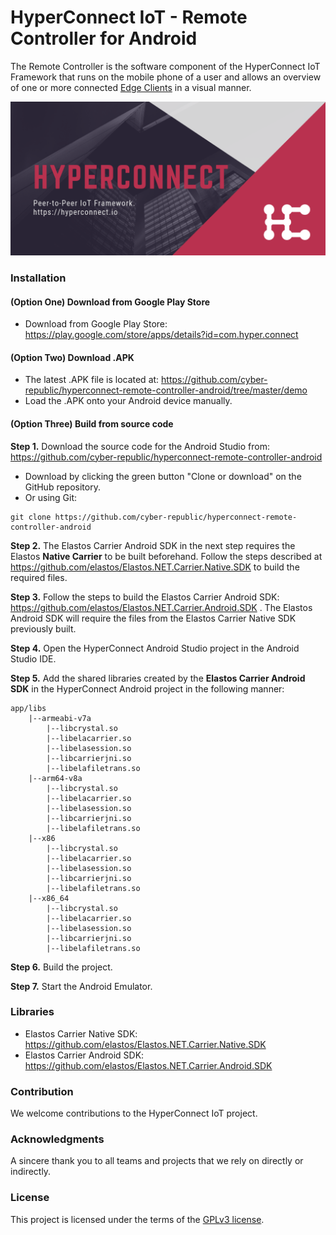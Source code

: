 # HyperConnect IoT - Remote Controller for Android

The Remote Controller is the software component of the HyperConnect IoT Framework that runs on the mobile phone of a user and allows an overview of one or more connected [Edge Clients](https://github.com/cyber-republic/hyperconnect-edge-client) in a visual manner.

![HyperConnect IoT](/images/hyperconnect-banner.png)

### Installation

#### (Option One) Download from Google Play Store
- Download from Google Play Store: https://play.google.com/store/apps/details?id=com.hyper.connect

#### (Option Two) Download .APK
- The latest .APK file is located at: https://github.com/cyber-republic/hyperconnect-remote-controller-android/tree/master/demo
- Load the .APK onto your Android device manually.

#### (Option Three) Build from source code
**Step 1.** Download the source code for the Android Studio from: https://github.com/cyber-republic/hyperconnect-remote-controller-android

- Download by clicking the green button "Clone or download" on the GitHub repository.
- Or using Git:
```
git clone https://github.com/cyber-republic/hyperconnect-remote-controller-android
```

**Step 2.** The Elastos Carrier Android SDK in the next step requires the Elastos **Native Carrier** to be built beforehand. Follow the steps described at https://github.com/elastos/Elastos.NET.Carrier.Native.SDK to build the required files.

**Step 3.** Follow the steps to build the Elastos Carrier Android SDK: https://github.com/elastos/Elastos.NET.Carrier.Android.SDK . The Elastos Android SDK will require the files from the Elastos Carrier Native SDK previously built.

**Step 4.** Open the HyperConnect Android Studio project in the Android Studio IDE.

**Step 5.** Add the shared libraries created by the **Elastos Carrier Android SDK** in the HyperConnect Android project in the following manner:

```
app/libs
    |--armeabi-v7a
        |--libcrystal.so
        |--libelacarrier.so
        |--libelasession.so
        |--libcarrierjni.so
        |--libelafiletrans.so
    |--arm64-v8a
        |--libcrystal.so
        |--libelacarrier.so
        |--libelasession.so
        |--libcarrierjni.so
        |--libelafiletrans.so
    |--x86
        |--libcrystal.so
        |--libelacarrier.so
        |--libelasession.so
        |--libcarrierjni.so
        |--libelafiletrans.so
    |--x86_64
        |--libcrystal.so
        |--libelacarrier.so
        |--libelasession.so
        |--libcarrierjni.so
        |--libelafiletrans.so
```

**Step 6.** Build the project.

**Step 7.** Start the Android Emulator.

### Libraries

- Elastos Carrier Native SDK: https://github.com/elastos/Elastos.NET.Carrier.Native.SDK
- Elastos Carrier Android SDK: https://github.com/elastos/Elastos.NET.Carrier.Android.SDK

### Contribution
We welcome contributions to the HyperConnect IoT project.

### Acknowledgments
A sincere thank you to all teams and projects that we rely on directly or indirectly.

### License
This project is licensed under the terms of the [GPLv3 license](https://github.com/cyber-republic/hyperconnect-remote-controller-android/blob/readme/LICENSE).
